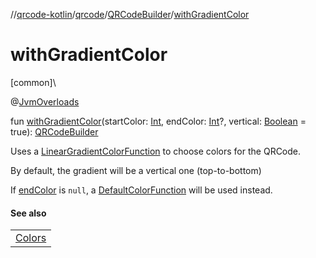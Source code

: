 //[qrcode-kotlin](../../../index.md)/[qrcode](../index.md)/[QRCodeBuilder](index.md)/[withGradientColor](with-gradient-color.md)

# withGradientColor

[common]\

@[JvmOverloads](https://kotlinlang.org/api/latest/jvm/stdlib/kotlin-stdlib/kotlin.jvm/-jvm-overloads/index.html)

fun [withGradientColor](with-gradient-color.md)(startColor: [Int](https://kotlinlang.org/api/latest/jvm/stdlib/kotlin-stdlib/kotlin/-int/index.html), endColor: [Int](https://kotlinlang.org/api/latest/jvm/stdlib/kotlin-stdlib/kotlin/-int/index.html)?, vertical: [Boolean](https://kotlinlang.org/api/latest/jvm/stdlib/kotlin-stdlib/kotlin/-boolean/index.html) = true): [QRCodeBuilder](index.md)

Uses a [LinearGradientColorFunction](../../qrcode.color/-linear-gradient-color-function/index.md) to choose colors for the QRCode.

By default, the gradient will be a vertical one (top-to-bottom)

If [endColor](with-gradient-color.md) is `null`, a [DefaultColorFunction](../../qrcode.color/-default-color-function/index.md) will be used instead.

#### See also

| |
|---|
| [Colors](../../qrcode.color/-colors/index.md) |
